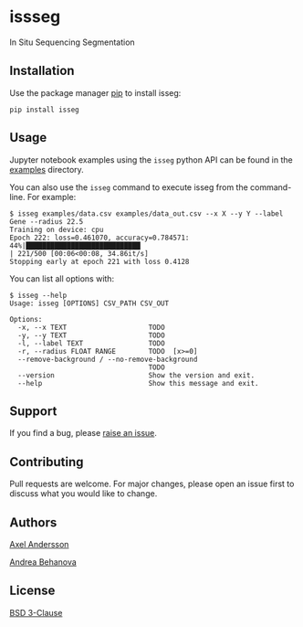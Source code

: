 # issseg

In Situ Sequencing Segmentation

## Installation

Use the package manager [pip](https://pip.pypa.io/en/stable/) to install isseg:

    pip install isseg

## Usage

Jupyter notebook examples using the `isseg` python API can be found in the [examples](examples) directory.

You can also use the `isseg` command to execute isseg from the command-line. For example:
```console
$ isseg examples/data.csv examples/data_out.csv --x X --y Y --label Gene --radius 22.5
Training on device: cpu
Epoch 222: loss=0.461070, accuracy=0.784571:
44%|████████████████████████████                                         | 221/500 [00:06<00:08, 34.86it/s]
Stopping early at epoch 221 with loss 0.4128
```

You can list all options with:

```console
$ isseg --help
Usage: isseg [OPTIONS] CSV_PATH CSV_OUT

Options:
  -x, --x TEXT                    TODO
  -y, --y TEXT                    TODO
  -l, --label TEXT                TODO
  -r, --radius FLOAT RANGE        TODO  [x>=0]
  --remove-background / --no-remove-background
                                  TODO
  --version                       Show the version and exit. 
  --help                          Show this message and exit.
```

## Support

If you find a bug, please [raise an issue](https://github.com/wahlby-lab/isseg/issues/new).

## Contributing

Pull requests are welcome. For major changes, please open an issue first
to discuss what you would like to change.

## Authors

[Axel Andersson](mailto:axel.andersson@it.uu.se)

[Andrea Behanova](mailto:andrea.behanova@it.uu.se)

## License

[BSD 3-Clause](https://choosealicense.com/licenses/bsd-3-clause/)
